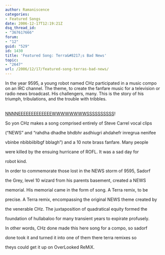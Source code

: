 ```yaml
---
author: Ramaniscence
categories:
- Featured Songs
date: 2006-12-17T12:19:21Z
dsq_thread_id:
- "367617666"
forum:
- "12"
guid: "529"
id: 1430
title: 'Featured Song: Terra&#8217;s Bad News'
topic:
- "2647"
url: /2006/12/17/featured-song-terras-bad-news/
---
```


In the year 9595, a young robot named CHz participated in a music compo on an IRC channel. The theme, to create the fanfare music for a television or radio news broadcast. His challengers, many. This is the story of his triumph, tribulations, and the trouble with tribbles.

<a target="_blank" href="http://olremix.org/remixes/162"><br /> NNNNEEEEEEEEEEEEEWWWWWWWWSSSSSSSSSS</a>!
  
So yon CHz makes a song comprised entirely of Steve Carrel vocal clips
  
(&#8220;NEWS&#8221; and &#8220;rahdha dhadhe bhdbhr asdhiugri ahdahefr inregrua nenifee
  
vbinbe nbibbiiblbgf bblagh&#8221;) and a 10 note brass fanfare. Many people
  
were killed by the ensuing hurricane of ROFL. It was a sad day for
  
robot kind.

In order to commemorate those lost in the NEWS storm of 9595, Sadorf
  
the Grey, level 10 wizard from his parents basement, created a NEWS
  
memorial. His memorial came in the form of song. A Terra remix, to be
  
precise. A Terra remix, encompassing the original NEWS theme created by
  
the venerable CHz. The juxtaposition of quadratical equity formed the
  
foundation of hullabaloo for many transient years to expirate profusely.

In other words, CHz done made this here song for a compo, so sadorf
  
done took it and turned it into one of them there terra remixes so
  
theys could get it up on OverLooked ReMiX.